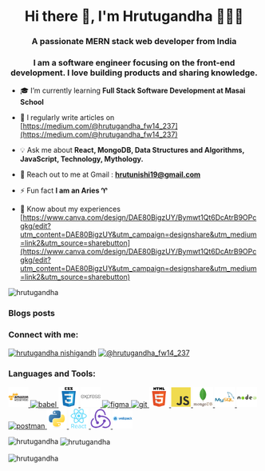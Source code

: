 <h1 align="center">Hi there 👋, I'm Hrutugandha 👩🏾‍💻</h1>
<h3 align="center">A passionate MERN stack web developer from India</h3>
<h3 align="center">I am a software engineer focusing on the front-end development. I love building products and sharing knowledge.</h3>


- 🎓 I’m currently learning **Full Stack Software Development at Masai School**

- 📝 I regularly write articles on [https://medium.com/@hrutugandha_fw14_237](https://medium.com/@hrutugandha_fw14_237)

- 💡 Ask me about **React, MongoDB, Data Structures and Algorithms, JavaScript, Technology, Mythology.**

- 📧 Reach out to me at Gmail : **hrutunishi19@gmail.com**

- ⚡ Fun fact **I am an Aries ♈**

- 📄 Know about my experiences [https://www.canva.com/design/DAE80BigzUY/Bymwt1Qt6DcAtrB9OPcgkg/edit?utm_content=DAE80BigzUY&utm_campaign=designshare&utm_medium=link2&utm_source=sharebutton](https://www.canva.com/design/DAE80BigzUY/Bymwt1Qt6DcAtrB9OPcgkg/edit?utm_content=DAE80BigzUY&utm_campaign=designshare&utm_medium=link2&utm_source=sharebutton)

<p align="left"> <img src="https://komarev.com/ghpvc/?username=hrutugandha&label=Profile%20views&color=0e75b6&style=flat" alt="hrutugandha" /> </p>

### Blogs posts
<!-- BLOG-POST-LIST:START -->
<!-- BLOG-POST-LIST:END -->

<h3 align="left">Connect with me:</h3>
<p align="left">
<a href="https://linkedin.com/in/hrutugandha nishigandh" target="blank"><img align="center" src="https://raw.githubusercontent.com/rahuldkjain/github-profile-readme-generator/master/src/images/icons/Social/linked-in-alt.svg" alt="hrutugandha nishigandh" height="30" width="40" /></a>
<a href="https://medium.com/@hrutugandha_fw14_237" target="blank"><img align="center" src="https://raw.githubusercontent.com/rahuldkjain/github-profile-readme-generator/master/src/images/icons/Social/medium.svg" alt="@hrutugandha_fw14_237" height="30" width="40" /></a>
</p>

<h3 align="left">Languages and Tools:</h3>
<p align="left"> <a href="https://aws.amazon.com" target="_blank" rel="noreferrer"> <img src="https://raw.githubusercontent.com/devicons/devicon/master/icons/amazonwebservices/amazonwebservices-original-wordmark.svg" alt="aws" width="40" height="40"/> </a> <a href="https://babeljs.io/" target="_blank" rel="noreferrer"> <img src="https://www.vectorlogo.zone/logos/babeljs/babeljs-icon.svg" alt="babel" width="40" height="40"/> </a> <a href="https://www.w3schools.com/css/" target="_blank" rel="noreferrer"> <img src="https://raw.githubusercontent.com/devicons/devicon/master/icons/css3/css3-original-wordmark.svg" alt="css3" width="40" height="40"/> </a> <a href="https://expressjs.com" target="_blank" rel="noreferrer"> <img src="https://raw.githubusercontent.com/devicons/devicon/master/icons/express/express-original-wordmark.svg" alt="express" width="40" height="40"/> </a> <a href="https://www.figma.com/" target="_blank" rel="noreferrer"> <img src="https://www.vectorlogo.zone/logos/figma/figma-icon.svg" alt="figma" width="40" height="40"/> </a> <a href="https://git-scm.com/" target="_blank" rel="noreferrer"> <img src="https://www.vectorlogo.zone/logos/git-scm/git-scm-icon.svg" alt="git" width="40" height="40"/> </a> <a href="https://www.w3.org/html/" target="_blank" rel="noreferrer"> <img src="https://raw.githubusercontent.com/devicons/devicon/master/icons/html5/html5-original-wordmark.svg" alt="html5" width="40" height="40"/> </a> <a href="https://developer.mozilla.org/en-US/docs/Web/JavaScript" target="_blank" rel="noreferrer"> <img src="https://raw.githubusercontent.com/devicons/devicon/master/icons/javascript/javascript-original.svg" alt="javascript" width="40" height="40"/> </a> <a href="https://www.mongodb.com/" target="_blank" rel="noreferrer"> <img src="https://raw.githubusercontent.com/devicons/devicon/master/icons/mongodb/mongodb-original-wordmark.svg" alt="mongodb" width="40" height="40"/> </a> <a href="https://www.mysql.com/" target="_blank" rel="noreferrer"> <img src="https://raw.githubusercontent.com/devicons/devicon/master/icons/mysql/mysql-original-wordmark.svg" alt="mysql" width="40" height="40"/> </a> <a href="https://nodejs.org" target="_blank" rel="noreferrer"> <img src="https://raw.githubusercontent.com/devicons/devicon/master/icons/nodejs/nodejs-original-wordmark.svg" alt="nodejs" width="40" height="40"/> </a> <a href="https://postman.com" target="_blank" rel="noreferrer"> <img src="https://www.vectorlogo.zone/logos/getpostman/getpostman-icon.svg" alt="postman" width="40" height="40"/> </a> <a href="https://www.python.org" target="_blank" rel="noreferrer"> <img src="https://raw.githubusercontent.com/devicons/devicon/master/icons/python/python-original.svg" alt="python" width="40" height="40"/> </a> <a href="https://reactjs.org/" target="_blank" rel="noreferrer"> <img src="https://raw.githubusercontent.com/devicons/devicon/master/icons/react/react-original-wordmark.svg" alt="react" width="40" height="40"/> </a> <a href="https://redux.js.org" target="_blank" rel="noreferrer"> <img src="https://raw.githubusercontent.com/devicons/devicon/master/icons/redux/redux-original.svg" alt="redux" width="40" height="40"/> </a> <a href="https://webpack.js.org" target="_blank" rel="noreferrer"> <img src="https://raw.githubusercontent.com/devicons/devicon/d00d0969292a6569d45b06d3f350f463a0107b0d/icons/webpack/webpack-original-wordmark.svg" alt="webpack" width="40" height="40"/> </a> </p>

<p><img align="left" src="https://github-readme-stats.vercel.app/api/top-langs?username=hrutugandha&show_icons=true&locale=en&layout=compact" alt="hrutugandha" /></p>

<p>&nbsp;<img align="center" src="https://github-readme-stats.vercel.app/api?username=hrutugandha&show_icons=true&locale=en" alt="hrutugandha" /></p>

<p><img align="center" src="https://github-readme-streak-stats.herokuapp.com/?user=hrutugandha&" alt="hrutugandha" /></p>

